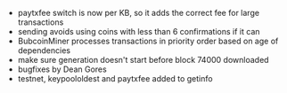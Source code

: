 * paytxfee switch is now per KB, so it adds the correct fee for large transactions
* sending avoids using coins with less than 6 confirmations if it can
* BubcoinMiner processes transactions in priority order based on age of dependencies
* make sure generation doesn't start before block 74000 downloaded
* bugfixes by Dean Gores
* testnet, keypoololdest and paytxfee added to getinfo
